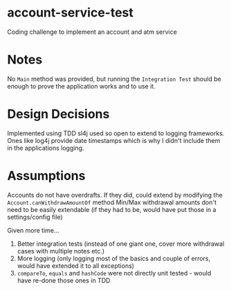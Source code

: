 # account-service-test
Coding challenge to implement an account and atm service

# Notes
No `Main` method was provided, but running the `Integration Test` should be enough to prove the application works and to use it.

# Design Decisions
Implemented using TDD
sl4j used so open to extend to logging frameworks. Ones like log4j provide date timestamps which is why I didn't include them in the applications logging.

# Assumptions
Accounts do not have overdrafts. If they did, could extend by modifying the `Account.canWithdrawAmountOf` method
Min/Max withdrawal amounts don't need to be easily extendable (if they had to be, would have put those in a settings/config file)


Given more time...
1. Better integration tests (instead of one giant one, cover more withdrawal cases with multiple notes etc.)
2. More logging (only logging most of the basics and couple of errors, would have extended it to all exceptions)
3. `compareTo`, `equals` and `hashCode` were not directly unit tested - would have re-done those ones in TDD


